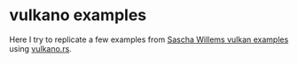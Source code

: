 # vulkano examples

Here I try to replicate a few examples from [Sascha Willems vulkan examples](https://github.com/SaschaWillems/Vulkan) using [vulkano.rs](https://vulkano.rs).
